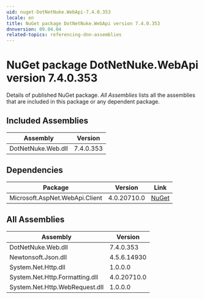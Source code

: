 ```yaml
---
uid: nuget-DotNetNuke.WebApi-7.4.0.353
locale: en
title: NuGet package DotNetNuke.WebApi version 7.4.0.353
dnnversion: 09.04.04
related-topics: referencing-dnn-assemblies
---
```


# NuGet package DotNetNuke.WebApi version 7.4.0.353
Details of published NuGet package.
*All Assemblies* lists all the assemblies that are included in this package or any dependent package.

## Included Assemblies

|Assembly|Version|
|---|---|
|DotNetNuke.Web.dll|7.4.0.353|

## Dependencies

|Package|Version|Link|
|---|---|---|
|Microsoft.AspNet.WebApi.Client|4.0.20710.0|[NuGet](https://www.nuget.org/packages/Microsoft.AspNet.WebApi.Client/4.0.20710.0)|

## All Assemblies

|Assembly|Version|
|---|---|
|DotNetNuke.Web.dll|7.4.0.353|
|Newtonsoft.Json.dll|4.5.6.14930|
|System.Net.Http.dll|1.0.0.0|
|System.Net.Http.Formatting.dll|4.0.20710.0|
|System.Net.Http.WebRequest.dll|1.0.0.0|

